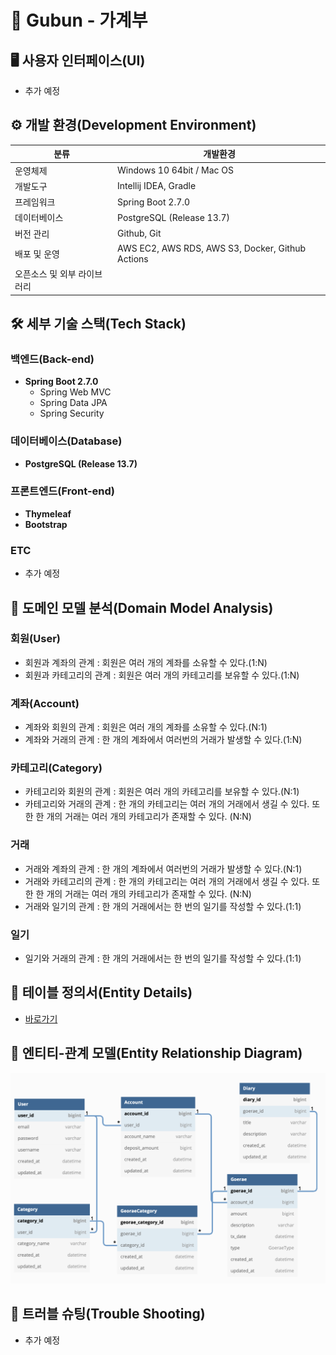 # 📒 Gubun - 가계부

## 🖥 사용자 인터페이스(UI)

- 추가 예정

## ⚙️ 개발 환경(Development Environment)

| 분류 | 개발환경 | 
|---|---|
| 운영체제 | Windows 10 64bit / Mac OS |
| 개발도구 | Intellij IDEA, Gradle |
| 프레임워크 | Spring Boot 2.7.0 |
| 데이터베이스 | PostgreSQL (Release 13.7) |
| 버전 관리 | Github, Git |
| 배포 및 운영 | AWS EC2, AWS RDS, AWS S3, Docker, Github Actions  |
| 오픈소스 및 외부 라이브러리 |  |


## 🛠 세부 기술 스택(Tech Stack)

### 백엔드(Back-end)

- **Spring Boot 2.7.0**
	- Spring Web MVC
	- Spring Data JPA
	- Spring Security

### 데이터베이스(Database)

- **PostgreSQL (Release 13.7)**

### 프론트엔드(Front-end)

- **Thymeleaf**
- **Bootstrap**

### ETC

- 추가 예정

## 📝 도메인 모델 분석(Domain Model Analysis)

### 회원(User)

- 회원과 계좌의 관계 : 회원은 여러 개의 계좌를 소유할 수 있다.(1:N)
- 회원과 카테고리의 관계 : 회원은 여러 개의 카테고리를 보유할 수 있다.(1:N)

### 계좌(Account)

- 계좌와 회원의 관계 : 회원은 여러 개의 계좌를 소유할 수 있다.(N:1)
- 계좌와 거래의 관계 : 한 개의 계좌에서 여러번의 거래가 발생할 수 있다.(1:N)

### 카테고리(Category)

- 카테고리와 회원의 관계 : 회원은 여러 개의 카테고리를 보유할 수 있다.(N:1)
- 카테고리와 거래의 관계 : 한 개의 카테고리는 여러 개의 거래에서 생길 수 있다. 또한 한 개의 거래는 여러 개의 카테고리가 존재할 수 있다. (N:N)

### 거래

- 거래와 계좌의 관계 : 한 개의 계좌에서 여러번의 거래가 발생할 수 있다.(N:1)
- 거래와 카테고리의 관계 : 한 개의 카테고리는 여러 개의 거래에서 생길 수 있다. 또한 한 개의 거래는 여러 개의 카테고리가 존재할 수 있다. (N:N)
- 거래와 일기의 관계 : 한 개의 거래에서는 한 번의 일기를 작성할 수 있다.(1:1)

### 일기

- 일기와 거래의 관계 : 한 개의 거래에서는 한 번의 일기를 작성할 수 있다.(1:1)

## 📝 테이블 정의서(Entity Details)

- [바로가기](./table_details.md)

## 🔗 엔티티-관계 모델(Entity Relationship Diagram)

![Entity_Details](./images/entity_details.png)

## 📐 트러블 슈팅(Trouble Shooting)

- 추가 예정